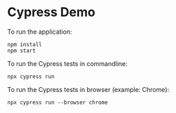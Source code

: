 # Cypress Demo

To run the application:

```
npm install
npm start
```

To run the Cypress tests in commandline:

```
npx cypress run
```

To run the Cypress tests in browser (example: Chrome):

```
npx cypress run --browser chrome
```
